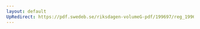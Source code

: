 ```yaml
---
layout: default
UpRedirect: https://pdf.swedeb.se/riksdagen-volumeG-pdf/199697/reg_199697/reg_199697_0279.pdf
---
```

